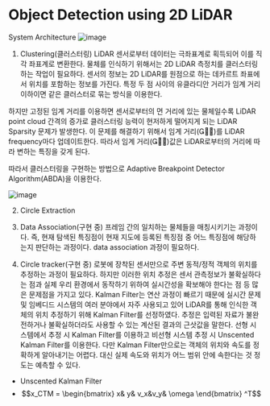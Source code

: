 # Object Detection using 2D LiDAR


System Architecture
![image](https://github.com/eunseon02/multi_turtlebot3/assets/108911413/2fef21a5-3c62-479c-bbd7-565bf1194350)


1. Clustering(클러스터링)
LiDAR 센서로부터 데이터는 극좌표계로 획득되어 이를 직각 좌표계로 변환한다. 물체를 인식하기 위해서는 2D LiDAR 측정치를 클러스터링하는 작업이 필요하다. 센서의 정보는 2D LiDAR를 원점으로 하는 데카르트 좌표에서 위치를 포함하는 정보를 가진다. 특정 두 점 사이의 유클라디안 거리가 임계 거리 이하이면 같은 클러스터로 묶는 방식을 이용한다.

 하지만 고정된 임계 거리를 이용하면 센서로부터의 먼 거리에 있는 물체일수록 LiDAR point cloud 간격의 증가로 클러스터링 능력이 현저하게 떨어지게 되는 LiDAR Sparsity 문제가 발생한다. 이 문제를 해결하기 위해서 임계 거리()를 LiDAR frequency마다 업데이트한다. 따라서 임계 거리()값은 LiDAR로부터의 거리에 따라 변하는 특징을 갖게 된다.
 
 따라서 클러스터링을 구현하는 방법으로 Adaptive Breakpoint Detector Algorithm(ABDA)을 이용한다.

 ![image](https://github.com/eunseon02/multi_turtlebot3/assets/108911413/e9ff6622-c257-4b6e-8a02-80a742187d8a)


2. Circle Extraction

4. Data Association(구현 중)
프레임 간의 일치하는 물체들을 매칭시키기는 과정이다. 즉, 현재 탐색된 특징점이 현재 지도에 등록된 특징점 중 어느 특징점에 해당하
는지 판단하는 과정이다. data association 과정이 필요하다.

5. Circle tracker(구현 중)
로봇에 장착된 센서만으로 주변 동적/정적 객체의 위치를 추정하는 과정이 필요하다. 하지만 이러한 위치 추정은 센서 관측정보가 불확실하다는 점과 실제 우리 환경에서 동작하기 위하여 실시간성을 확보해야 한다는 점 등 많은 문제점을 가지고 있다. Kalman Filter는 연산 과정이 빠르기 때문에 실시간 문제 및 임베디드 시스템의 여러 분야에서 자주 사용되고 있어 LiDAR를 통해 인식한 객체의 위치 추정하기 위해 Kalman Filter를 선정하였다. 추정은 입력된 자료가 불완전하거나 불확실하더라도 사용할 수 있는 계산된 결과의 근삿값을 말한다. 선형 시스템에서 추정 시 Kalman Filter를 이용하고 비선형 시스템 추정 시 Unscented Kalman Filter를 이용한다. 다만 Kalman Filter만으로는 객체의 위치와 속도를 정확하게 알아내기는 어렵다. 대신 실제 속도와 위치가 어느 범위 안에 속한다는 것 정도는 예측할 수 있다.

- Unscented Kalman Filter
- 
  $$x_CTM =  \begin{bmatrix} x& y& v_x&v_y& \omega  \end{bmatrix} ^T$$
